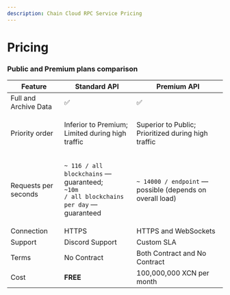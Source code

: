 ```yaml
---
description: Chain Cloud RPC Service Pricing
---
```


# Pricing

### Public and Premium plans comparison

| Feature               | Standard API                                                                                                           | Premium API                                                    |
| --------------------- | ---------------------------------------------------------------------------------------------------------------------- | -------------------------------------------------------------- |
| Full and Archive Data | ✅                                                                                                                      | ✅                                                              |
| Priority order        | <p>Inferior to Premium;<br/>Limited during high traffic</p>                                                            | <p>Superior to Public;<br/>Prioritized during high traffic</p> |
| Requests per seconds  | <p><code>~ 116 / all blockchains</code> — guaranteed;<br/><code>~10m / all blockchains per day</code> — guaranteed</p> | `~ 14000 / endpoint` — possible (depends on overall load)      |
| Connection            | HTTPS                                                                                                                  | HTTPS and WebSockets                                           |
| Support               | Discord Support                                                                                                        | Custom SLA                                                     |
| Terms                 | No Contract                                                                                                            | Both Contract and No Contract                                  |
| Cost                  | **FREE**                                                                                                               | 100,000,000 XCN per month                                      |